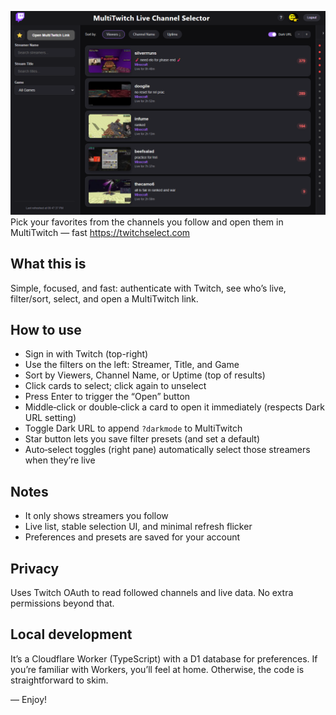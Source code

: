 ![twitchselect](images/twitchselect.png)
Pick your favorites from the channels you follow and open them in MultiTwitch — fast
https://twitchselect.com

## What this is

Simple, focused, and fast: authenticate with Twitch, see who’s live, filter/sort, select, and open a MultiTwitch link.

## How to use

- Sign in with Twitch (top-right)
- Use the filters on the left: Streamer, Title, and Game
- Sort by Viewers, Channel Name, or Uptime (top of results)
- Click cards to select; click again to unselect
- Press Enter to trigger the “Open” button
- Middle‑click or double‑click a card to open it immediately (respects Dark URL setting)
- Toggle Dark URL to append `?darkmode` to MultiTwitch
- Star button lets you save filter presets (and set a default)
- Auto‑select toggles (right pane) automatically select those streamers when they’re live

## Notes

- It only shows streamers you follow
- Live list, stable selection UI, and minimal refresh flicker
- Preferences and presets are saved for your account

## Privacy

Uses Twitch OAuth to read followed channels and live data. No extra permissions beyond that.

## Local development

It’s a Cloudflare Worker (TypeScript) with a D1 database for preferences.
If you’re familiar with Workers, you’ll feel at home. Otherwise, the code is straightforward to skim.

— Enjoy!
